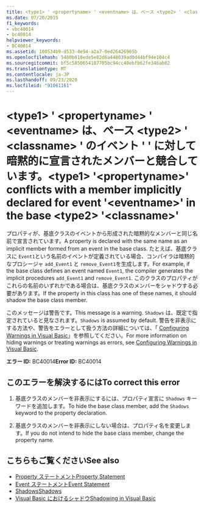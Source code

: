 ```yaml
---
title: <type1> ' <propertyname> ' <eventname> は、ベース <type2> ' <classname> ' のイベント ' ' に対して暗黙的に宣言されたメンバーと競合しています。
ms.date: 07/20/2015
f1_keywords:
- vbc40014
- bc40014
helpviewer_keywords:
- BC40014
ms.assetid: 100534b9-d533-4e94-a2a7-0ed26426965b
ms.openlocfilehash: 5480b018ede5e02d6a448039ad0d44bf94e104c4
ms.sourcegitcommit: bf5c5850654187705bc94cc40ebfb62fe346ab02
ms.translationtype: MT
ms.contentlocale: ja-JP
ms.lasthandoff: 09/23/2020
ms.locfileid: "91061161"
---
```

# <a name="type1-propertyname-conflicts-with-a-member-implicitly-declared-for-event-eventname-in-the-base-type2-classname"></a><span data-ttu-id="b1d5a-102">\<type1> ' \<propertyname> ' \<eventname> は、ベース \<type2> ' \<classname> ' のイベント ' ' に対して暗黙的に宣言されたメンバーと競合しています。</span><span class="sxs-lookup"><span data-stu-id="b1d5a-102">\<type1> '\<propertyname>' conflicts with a member implicitly declared for event '\<eventname>' in the base \<type2> '\<classname>'</span></span>

<span data-ttu-id="b1d5a-103">プロパティが、基底クラスのイベントから形成された暗黙的なメンバーと同じ名前で宣言されています。</span><span class="sxs-lookup"><span data-stu-id="b1d5a-103">A property is declared with the same name as an implicit member formed from an event in the base class.</span></span> <span data-ttu-id="b1d5a-104">たとえば、基底クラスに `Event1`という名前のイベントが定義されている場合、コンパイラは暗黙的なプロシージャ `add_Event1` と `remove_Event1`を生成します。</span><span class="sxs-lookup"><span data-stu-id="b1d5a-104">For example, if the base class defines an event named `Event1`, the compiler generates the implicit procedures `add_Event1` and `remove_Event1`.</span></span> <span data-ttu-id="b1d5a-105">このクラスのプロパティがこれらの名前のいずれかである場合は、基底クラスのメンバーをシャドウする必要があります。</span><span class="sxs-lookup"><span data-stu-id="b1d5a-105">If the property in this class has one of these names, it should shadow the base class member.</span></span>  
  
 <span data-ttu-id="b1d5a-106">このメッセージは警告です。</span><span class="sxs-lookup"><span data-stu-id="b1d5a-106">This message is a warning.</span></span> <span data-ttu-id="b1d5a-107">`Shadows` は、既定で指定されていると見なされます。</span><span class="sxs-lookup"><span data-stu-id="b1d5a-107">`Shadows` is assumed by default.</span></span> <span data-ttu-id="b1d5a-108">警告を非表示にする方法や、警告をエラーとして扱う方法の詳細については、「 [Configuring Warnings in Visual Basic](/visualstudio/ide/configuring-warnings-in-visual-basic)」を参照してください。</span><span class="sxs-lookup"><span data-stu-id="b1d5a-108">For more information on hiding warnings or treating warnings as errors, see [Configuring Warnings in Visual Basic](/visualstudio/ide/configuring-warnings-in-visual-basic).</span></span>  
  
 <span data-ttu-id="b1d5a-109">**エラー ID:** BC40014</span><span class="sxs-lookup"><span data-stu-id="b1d5a-109">**Error ID:** BC40014</span></span>  
  
## <a name="to-correct-this-error"></a><span data-ttu-id="b1d5a-110">このエラーを解決するには</span><span class="sxs-lookup"><span data-stu-id="b1d5a-110">To correct this error</span></span>  
  
1. <span data-ttu-id="b1d5a-111">基底クラスのメンバーを非表示にするには、プロパティ宣言に `Shadows` キーワードを追加します。</span><span class="sxs-lookup"><span data-stu-id="b1d5a-111">To hide the base class member, add the `Shadows` keyword to the property declaration.</span></span>  
  
2. <span data-ttu-id="b1d5a-112">基底クラスのメンバーを非表示にしない場合は、プロパティ名を変更します。</span><span class="sxs-lookup"><span data-stu-id="b1d5a-112">If you do not intend to hide the base class member, change the property name.</span></span>  
  
## <a name="see-also"></a><span data-ttu-id="b1d5a-113">こちらもご覧ください</span><span class="sxs-lookup"><span data-stu-id="b1d5a-113">See also</span></span>

- [<span data-ttu-id="b1d5a-114">Property ステートメント</span><span class="sxs-lookup"><span data-stu-id="b1d5a-114">Property Statement</span></span>](../language-reference/statements/property-statement.md)
- [<span data-ttu-id="b1d5a-115">Event ステートメント</span><span class="sxs-lookup"><span data-stu-id="b1d5a-115">Event Statement</span></span>](../language-reference/statements/event-statement.md)
- [<span data-ttu-id="b1d5a-116">Shadows</span><span class="sxs-lookup"><span data-stu-id="b1d5a-116">Shadows</span></span>](../language-reference/modifiers/shadows.md)
- [<span data-ttu-id="b1d5a-117">Visual Basic におけるシャドウ</span><span class="sxs-lookup"><span data-stu-id="b1d5a-117">Shadowing in Visual Basic</span></span>](../programming-guide/language-features/declared-elements/shadowing.md)

